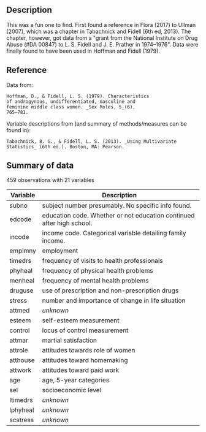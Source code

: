 ## Description

This was a fun one to find. First found a reference in Flora (2017) to Ullman (2007),
which was a chapter in Tabachnick and Fidell (6th ed, 2013). The chapter, however, got
data from a "grant from the National Institute on Drug Abuse (#DA 00847) to L. S. Fidell 
and J. E. Prather in 1974–1976". Data were finally found to have been used in Hoffman
and Fidell (1979). 

## Reference

Data from:

    Hoffman, D., & Fidell, L. S. (1979). Characteristics 
    of androgynous, undifferentiated, masculine and
    feminine middle class women. _Sex Roles, 5_(6),
    765–781.

Variable descriptions from (and summary of methods/measures can be found in):

    Tabachnick, B. G., & Fidell, L. S. (2013). _Using Multivariate Statistics_ (6th ed.). Boston, MA: Pearson.

    
## Summary of data

459 observations with 21 variables

Variable | Description
-------- | ---  
subno    | subject number presumably. No specific info found.
edcode   | education code. Whether or not education continued after high school.
incode   | income code. Categorical variable detailing family income.
emplmny  | employment
timedrs  | frequency of visits to health professionals
phyheal  | frequency of physical health problems
menheal  | frequency of mental health problems
druguse  | use of prescription and non-prescription drugs
stress   | number and importance of change in life situation
attmed   | _unknown_
esteem   | self-esteem measurement
control  | locus of control measurement
attmar   | martial satisfaction
attrole  | attitudes towards role of women
atthouse | attitudes toward homemaking
attwork  | attitudes toward paid work
age      | age, 5-year categories
sel      | socioeconomic level
ltimedrs | _unknown_
lphyheal | _unknown_
scstress | _unknown_
 